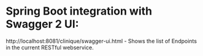 # Spring Boot integration with Swagger 2 UI:
http://localhost:8081/clinique/swagger-ui.html - Shows the list of Endpoints in the current RESTful webservice.
